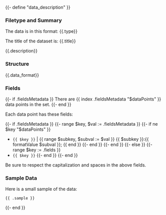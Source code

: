{{- define "data_description" }}
### Filetype and Summary
The data is in this format: {{.type}}

The title of the dataset is: {{.title}}

{{.description}}

### Structure
{{.data_format}}

### Fields
{{- if .fieldsMetadata }}
There are {{ index .fieldsMetadata "$dataPoints" }} data points in the set.
{{- end }}

Each data point has these fields:

{{- if .fieldsMetadata }}
{{-   range $key, $val := .fieldsMetadata }}
{{-     if ne $key "$dataPoints" }}
* `{{ $key }}` | {{ range $subkey, $subval := $val }} {{ $subkey }}:{{ formatValue $subval }}; {{ end }}
{{-     end }}
{{-   end }}
{{- else }}
{{-   range $key := .fields }}
* `{{ $key }}`
{{-   end }}
{{- end }}

Be sure to respect the capitalization and spaces in the above fields.

### Sample Data
Here is a small sample of the data:

```
{{ .sample }}
```
{{- end }}
